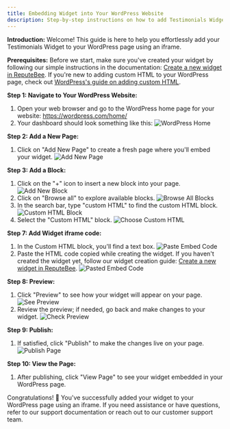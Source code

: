 ```yaml
---
title: Embedding Widget into Your WordPress Website
description: Step-by-step instructions on how to add Testimonials Widget to your WordPress website
---
```


**Introduction:**
Welcome! This guide is here to help you effortlessly add your Testimonials Widget to your WordPress page using an iframe.

**Prerequisites:**
Before we start, make sure you've created your widget by following our simple instructions in the documentation: [Create a new widget in ReputeBee](/docs/widgets/new-testimonials-widget/). If you're new to adding custom HTML to your WordPress page, check out [WordPress's guide on adding custom HTML](https://wordpress.com/support/wordpress-editor/blocks/custom-html-block/).

**Step 1: Navigate to Your WordPress Website:**
1. Open your web browser and go to the WordPress home page for your website: https://wordpress.com/home/<your website name> 
2. Your dashboard should look something like this:
   ![WordPress Home](/src/assets/images/docs/embed_wp/wp_home.png)

**Step 2: Add a New Page:**
1. Click on "Add New Page" to create a fresh page where you'll embed your widget.
   ![Add New Page](/src/assets/images/docs/embed_wp/add_new_page.png)

**Step 3: Add a Block:**
1. Click on the "+" icon to insert a new block into your page.
   ![Add New Block](/src/assets/images/docs/embed_wp/wp_add_new_block.png)
2. Click on "Browse all" to explore available blocks.
   ![Browse All Blocks](/src/assets/images/docs/embed_wp/wp_choose_browse_all.png)
3. In the search bar, type "custom HTML" to find the custom HTML block.
   ![Custom HTML Block](/src/assets/images/docs/embed_wp/wp_custom_html.png)
4. Select the "Custom HTML" block.
   ![Choose Custom HTML](/src/assets/images/docs/embed_wp/wp_choose_custom_html.png)

**Step 7: Add Widget iframe code:**
1. In the Custom HTML block, you'll find a text box.
   ![Paste Embed Code](/src/assets/images/docs/embed_wp/wp_paste_embed_code.png)
2. Paste the HTML code copied while creating the widget. If you haven't created the widget yet, follow our widget creation guide: [Create a new widget in ReputeBee](/docs/widgets/new-testimonials-widget/).
   ![Pasted Embed Code](/src/assets/images/docs/embed_wp/wp_pasted_embed_code.png)

**Step 8: Preview:**
1. Click "Preview" to see how your widget will appear on your page.
   ![See Preview](/src/assets/images/docs/embed_wp/wp_see_preview.png)
2. Review the preview; if needed, go back and make changes to your widget.
   ![Check Preview](/src/assets/images/docs/embed_wp/wp_check_preview.png)

**Step 9: Publish:**
1. If satisfied, click "Publish" to make the changes live on your page.
   ![Publish Page](/src/assets/images/docs/embed_wp/wp_publish_page.png)

**Step 10: View the Page:**
1. After publishing, click "View Page" to see your widget embedded in your WordPress page.

Congratulations! 🎉 You've successfully added your widget to your WordPress page using an iframe. If you need assistance or have questions, refer to our support documentation or reach out to our customer support team.
